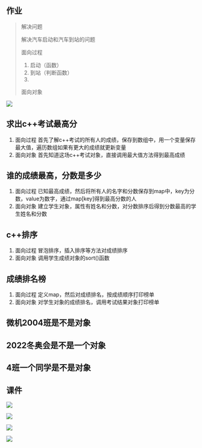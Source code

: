## 作业

> 解决问题
>
> 解决汽车启动和汽车到站的问题
>
> 面向过程
>
> 1. 启动（函数）
> 2. 到站（判断函数）
> 3.
>
> 面向对象
>

![](file://C:\Personal\Documents\IkMarkdown\.assets\304第一节.md575482.2178164.png)


## 求出c++考试最高分

1. 面向过程
   首先了解c++考试的所有人的成绩，保存到数组中，用一个变量保存最大值，遍历数组如果有更大的成绩就更新变量
2. 面向对象
   首先知道这场c++考试对象，直接调用最大值方法得到最高成绩

## 谁的成绩最高，分数是多少

1. 面向过程
   已知最高成绩，然后将所有人的名字和分数保存到map中，key为分数，value为数字，通过map[key]得到最高分数的人
2. 面向对象
   建立学生对象，属性有姓名和分数，对分数排序后得到分数最高的学生姓名和分数

## c++排序

1. 面向过程
   冒泡排序，插入排序等方法对成绩排序
2. 面向对象
   调用学生成绩对象的sort()函数

## 成绩排名榜

1. 面向过程
   定义map，然后对成绩排名，按成绩顺序打印榜单
2. 面向对象
   对学生对象的成绩排名，调用考试结果对象打印榜单

## 微机2004班是不是对象

## 2022冬奥会是不是一个对象

## 4班一个同学是不是对象

## 课件

![](file://C:\Personal\Documents\IkMarkdown\.assets\304第一节.md576258.1487402.png)

![](file://C:\Personal\Documents\IkMarkdown\.assets\304第一节.md576286.1779488.png)

![](file://C:\Personal\Documents\IkMarkdown\.assets\304第一节.md576322.9271069.png)

![](file://C:\Personal\Documents\IkMarkdown\.assets\304第一节.md576346.7470506.png)

